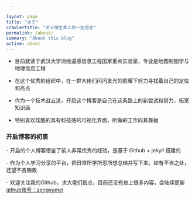 ```yaml
---

layout: page
title: "关于"
crawlertitle: "关于博主本人的一些信息"
permalink: /about/
summary: "About this blog"
active: about
---
```


- 目前就读于武汉大学测绘遥感信息工程国家重点实验室，专业是地图制图学与地理信息工程

- 在这个优秀的组织中，在一群大佬们闪闪发光的照耀下努力寻找着自己的定位和亮点

- 作为一个技术战五渣，开启这个博客是自己在这条路上的新尝试和努力，拓宽知识面

- 特别喜欢炫酷的具有科技感的可视化界面，所做的工作向其靠拢

<h3> 开启博客的初衷 </h3>

<p>
- 开启的个人博客借鉴了前人非常优秀的经验，是基于 Github + jekyll 搭建的
<p>
- 作为个人学习分享的平台，把日常所学所思所想总结并写下来。如有不当之处，还望不吝赐教
<p>
- 欢迎关注我的Github，求大佬们指点，目前还没有放上很多内容，会陆续更新
<a target="_blank" href="https://github.com/zengyumei"> github账号：zengyumei </a>


